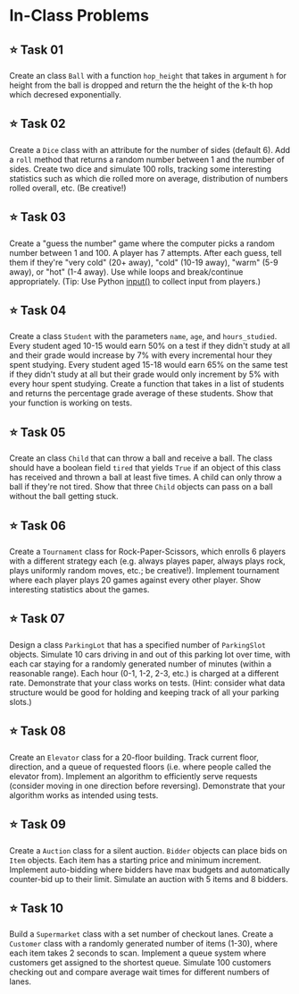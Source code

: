 # In-Class Problems

## ⭐ Task 01
Create an class `Ball` with a function `hop_height` that takes in argument `h` for height from the ball is dropped and return the the height of the k-th hop which decresed exponentially.

## ⭐ Task 02
Create a `Dice` class with an attribute for the number of sides (default 6). Add a `roll` method that returns a random number between 1 and the number of sides. Create two dice and simulate 100 rolls, tracking some interesting statistics such as which die rolled more on average, distribution of numbers rolled overall, etc. (Be creative!)

## ⭐ Task 03
Create a "guess the number" game where the computer picks a random number between 1 and 100. A player has 7 attempts. After each guess, tell them if they're "very cold" (20+ away), "cold" (10-19 away), "warm" (5-9 away), or "hot" (1-4 away). Use while loops and break/continue appropriately. (Tip: Use Python [input()](https://www.w3schools.com/python/python_user_input.asp) to collect input from players.)

## ⭐ Task 04
Create a class `Student` with the parameters `name`, `age`, and `hours_studied`. Every student aged 10-15 would earn 50% on a test if they didn't study at all and their grade would increase by 7% with every incremental hour they spent studying. Every student aged 15-18 would earn 65% on the same test if they didn't study at all but their grade would only increment by 5% with every hour spent studying. Create a function that takes in a list of students and returns the percentage grade average of these students. Show that your function is working on tests.

## ⭐ Task 05
Create an class `Child` that can throw a ball and receive a ball. The class should have a boolean field `tired` that yields `True` if an object of this class has received and thrown a ball at least five times. A child can only throw a ball if they're not tired. Show that three `Child` objects can pass on a ball without the ball getting stuck.

## ⭐ Task 06
Create a `Tournament` class for Rock-Paper-Scissors, which enrolls 6 players with a different strategy each (e.g. always playes paper, always plays rock, plays uniformly random moves, etc.; be creative!). Implement tournament where each player plays 20 games against every other player. Show interesting statistics about the games.

## ⭐ Task 07
Design a class `ParkingLot` that has a specified number of `ParkingSlot` objects. Simulate 10 cars driving in and out of this parking lot over time, with each car staying for a randomly generated number of minutes (within a reasonable range). Each hour (0-1, 1-2, 2-3, etc.) is charged at a different rate. Demonstrate that your class works on tests. (Hint: consider what data structure would be good for holding and keeping track of all your parking slots.)

## ⭐ Task 08
Create an `Elevator` class for a 20-floor building. Track current floor, direction, and a queue of requested floors (i.e. where people called the elevator from). Implement an algorithm to efficiently serve requests (consider moving in one direction before reversing). Demonstrate that your algorithm works as intended using tests.

## ⭐ Task 09
Create a `Auction` class for a silent auction. `Bidder` objects can place bids on `Item` objects. Each item has a starting price and minimum increment. Implement auto-bidding where bidders have max budgets and automatically counter-bid up to their limit. Simulate an auction with 5 items and 8 bidders.

## ⭐ Task 10
Build a `Supermarket` class with a set number of checkout lanes. Create a `Customer` class with a randomly generated number of items (1-30), where each item takes 2 seconds to scan. Implement a queue system where customers get assigned to the shortest queue. Simulate 100 customers checking out and compare average wait times for different numbers of lanes.